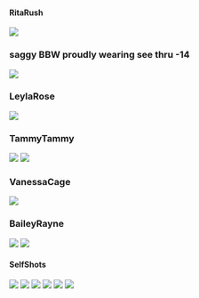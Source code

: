 
#### RitaRush
![](https://www.mypornstarbook.net/pornstars/r/rita_rush/gallery03/images/14.jpg)
### saggy BBW proudly wearing see thru -14
![](http://x.imagefapusercontent.com/u/saglov/7392016/17601688/sBBWinST14a.jpg)
### LeylaRose
![](http://x.imagefapusercontent.com/u/Ebony-Cecilia/7394713/1744604007/Busty_tatooed_black_LeylaRose-6.jpg)
### TammyTammy
![](https://i5.fuskator.com/large/gMBlG-ssTmE/Shaved-Brunette-Tammy-with-Nice-Feet-Wearing-Black-Corset-5.jpg)
![](https://i5.fuskator.com/large/gMBlG-ssTmE/Shaved-Brunette-Tammy-with-Nice-Feet-Wearing-Black-Corset-6.jpg)
### VanessaCage
![](http://media.babesource.com/galleries/5a84425f2946d/tittyattack_vanessa_cage_030.jpg)
### BaileyRayne
![](https://i8.fuskator.com/large/kUCU5TtPMzZ/Shaved-Blonde-Babe-Bailey-Rayne-with-Blue-Eyes-from-Playboy-Wearing-Red-Boots-4.jpg)
![](https://i8.fuskator.com/large/kUCU5TtPMzZ/Shaved-Blonde-Babe-Bailey-Rayne-with-Blue-Eyes-from-Playboy-Wearing-Red-Boots-10.jpg)
#### SelfShots 
![](http://x.imagefapusercontent.com/u/fitguy82/7309894/639783121/ss176_fk_tumblr_o1uoa6gqHt1qiaurso1_1280.jpg)
![](http://x.imagefapusercontent.com/u/fitguy82/7309894/229485236/ss176_fk_tumblr_o3wy8d12FQ1qiaurso1_1280.jpg)
![](http://x.imagefapusercontent.com/u/fitguy82/7309894/288396104/ss176_night_13722123_1755464954695451_534924494_n.jpg)
![](http://x.imagefapusercontent.com/u/fitguy82/7309894/852670703/ss176_pawg_1469794607467.jpg)
![](http://x.imagefapusercontent.com/u/fitguy82/7309894/1891436640/ss176_pawg_1470081035213-1.jpeg)
![](http://x.imagefapusercontent.com/u/fitguy82/7309894/1685115417/ss176_project1_ifwt_Chelas2.jpg)
